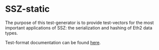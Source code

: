 # SSZ-static

The purpose of this test-generator is to provide test-vectors for the most important applications of SSZ:
 the serialization and hashing of Eth2 data types.

Test-format documentation can be found [here](../../formats/ssz_static/README.md).
